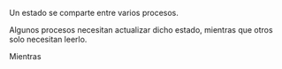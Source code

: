 Un estado se comparte entre varios procesos. 

Algunos procesos necesitan actualizar dicho estado, mientras que otros solo necesitan leerlo.

Mientras 